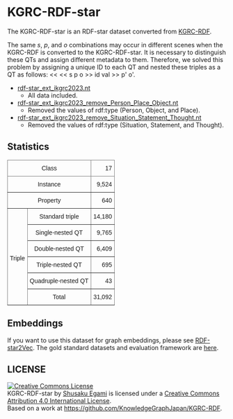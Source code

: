 # KGRC-RDF-star
The KGRC-RDF-star is an RDF-star dataset converted from [KGRC-RDF](https://github.com/KnowledgeGraphJapan/KGRC-RDF/tree/ikgrc2023).

 The same <i>s</i>, <i>p</i>, and <i>o</i> combinations may occur in different scenes when the KGRC-RDF is converted to the KGRC-RDF-star. It is necessary to distinguish these QTs and assign different metadata to them. Therefore, we solved this problem by assigning a unique ID to each QT and nested these triples as a QT as follows: &lt;&lt; &lt;&lt; s p o &gt;&gt; id val &gt;&gt; p' o'.
- [rdf-star_ext_ikgrc2023.nt](./rdf-star_ext_ikgrc2023.nt)
    - All data included.
- [rdf-star_ext_ikgrc2023_remove_Person_Place_Object.nt](./rdf-star_ext_ikgrc2023_remove_Person_Place_Object.nt)
    - Removed the values of rdf:type (Person, Object, and Place).
- [rdf-star_ext_ikgrc2023_remove_Situation_Statement_Thought.nt](./rdf-star_ext_ikgrc2023_remove_Situation_Statement_Thought.nt)
    - Removed the values of rdf:type (Situation, Statement, and Thought).

## Statistics

<style type="text/css">
.tg  {border-collapse:collapse;border-spacing:0;}
.tg td{border-color:black;border-style:solid;border-width:1px;font-family:Arial, sans-serif;font-size:14px;
  overflow:hidden;padding:10px 5px;word-break:normal;}
.tg th{border-color:black;border-style:solid;border-width:1px;font-family:Arial, sans-serif;font-size:14px;
  font-weight:normal;overflow:hidden;padding:10px 5px;word-break:normal;}
.tg .tg-c3ow{border-color:inherit;text-align:center;vertical-align:top}
.tg .tg-dvpl{border-color:inherit;text-align:right;vertical-align:top}
</style>
<table class="tg">
<thead>
  <tr>
    <th class="tg-c3ow" colspan="2">Class</th>
    <th class="tg-dvpl">17</th>
  </tr>
</thead>
<tbody>
  <tr>
    <td class="tg-c3ow" colspan="2">Instance</td>
    <td class="tg-dvpl">9,524</td>
  </tr>
  <tr>
    <td class="tg-c3ow" colspan="2">Property</td>
    <td class="tg-dvpl">640</td>
  </tr>
  <tr>
    <td class="tg-c3ow" rowspan="6"><br><br><br><br><br><br>Triple</td>
    <td class="tg-c3ow">Standard triple</td>
    <td class="tg-dvpl">14,180</td>
  </tr>
  <tr>
    <td class="tg-c3ow">Single-nested QT</td>
    <td class="tg-dvpl">9,765</td>
  </tr>
  <tr>
    <td class="tg-c3ow">Double-nested QT</td>
    <td class="tg-dvpl">6,409</td>
  </tr>
  <tr>
    <td class="tg-c3ow">Triple-nested QT</td>
    <td class="tg-dvpl">695</td>
  </tr>
  <tr>
    <td class="tg-c3ow">Quadruple-nested QT</td>
    <td class="tg-dvpl">43</td>
  </tr>
  <tr>
    <td class="tg-c3ow">Total</td>
    <td class="tg-dvpl">31,092</td>
  </tr>
</tbody>
</table>

## Embeddings
If you want to use this dataset for graph embeddings, please see [RDF-star2Vec](https://github.com/aistairc/RDF-star2Vec).
The gold standard datasets and evaluation framework are [here](https://github.com/aistairc/GEval-forKGRC-RDF-star).


## LICENSE
<a rel="license" href="http://creativecommons.org/licenses/by/4.0/"><img alt="Creative Commons License" style="border-width:0" src="https://i.creativecommons.org/l/by/4.0/88x31.png" /></a><br /><span xmlns:dct="http://purl.org/dc/terms/" href="http://purl.org/dc/dcmitype/Dataset" property="dct:title" rel="dct:type">KGRC-RDF-star</span> by <a xmlns:cc="http://creativecommons.org/ns#" href="https://github.com/aistairc/KGRC-RDF-star" property="cc:attributionName" rel="cc:attributionURL">Shusaku Egami</a> is licensed under a <a rel="license" href="http://creativecommons.org/licenses/by/4.0/">Creative Commons Attribution 4.0 International License</a>.<br />Based on a work at <a xmlns:dct="http://purl.org/dc/terms/" href="https://github.com/KnowledgeGraphJapan/KGRC-RDF" rel="dct:source">https://github.com/KnowledgeGraphJapan/KGRC-RDF</a>.
